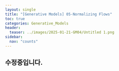 ```yaml
---
layout: single
title: "[Generative Models] 05-Normalizing Flows"
toc: true
categories: Generative_Models
header:
  teaser: ../images/2025-01-21-GM04/Untitled 1.png
sidebar:
  nav: "counts"
---
```


## 수정중입니다.